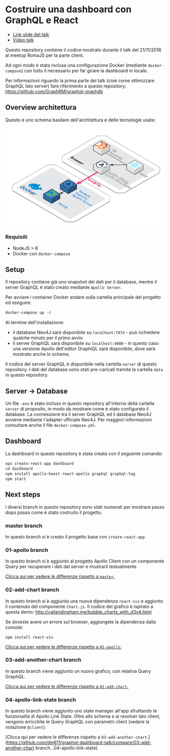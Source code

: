 # Costruire una dashboard con GraphQL e React

* [Link slide del talk](https://docs.google.com/presentation/d/1hY6oVJSPujvnBYfFrGeRi_MyafQjkbiobfK23ASHtXw/edit?usp=sharing)
* [Video talk](https://youtu.be/U41lUJCs5H4?t=1768)

Questo repository contiene il codice mostrato durante il talk del 21/11/2018 al meetup RomaJS per la parte client.

Ad ogni modo è stata inclusa una configurazione Docker (mediante `docker-compose`) con tutto il necessario per far girare la dashboard in locale.

Per informazioni riguardo la prima parte del talk (cioè come ottimizzare GraphQL lato server) fare riferimento a questo repository: https://github.com/GraphRM/graphql-graphdb

## Overview architettura

Questo è uno schema basilare dell'architettura e delle tecnologie usate:

![repo-architecture](./diagram.png)

### Requisiti

* NodeJS > 8
* Docker con `docker-compose`

## Setup

Il repository contiene già uno snapshot dei dati per il database, mentre il server GraphQL è stato creato mediante `Apollo Server`.

Per avviare i container Docker andare sulla cartella principale del progetto ed eseguire:

```sh
docker-compose up -d
```

Al termine dell'installazione:
* il database Neo4J sarà disponibile su `localhost:7474` - può richiedere qualche minuto per il primo avvio
* il server GraphQL sarà disponibile su `localhost:4000` - in questo caso una versione Apollo dell'editor GraphiQL sarà disponibile, dove sarà mostrato anche lo schema.

Il codice del server GraphQL è disponibile nella cartella `server` di questo repository.
I dati del database sono stati pre-caricati tramite la cartella `data` in questo repository.

## Server -> Database

Un file `.env` è stato incluso in questo repository all'interno della cartella `server` di proposito, in modo da mostrare come è stato configurato il database.
La connessione tra il server GraphQL ed il database Neo4J avviene mediante l'adapter ufficiale Neo4J.
Per maggiori informazioni consultare anche il file `docker-compose.yml`.

## Dashboard

La dashboard in questo repository è stata creata con il seguente comando:

```
npx create-react-app dashboard
cd dashboard
npm install apollo-boost react-apollo graphql graphql-tag
npm start
```

## Next steps

I diversi branch in questo repository sono stati numerati per mostrare passo dopo passo come è stato costruito il progetto.

### master branch

In questo branch si è creato il progetto base con `create-react-app`.

### 01-apollo branch

In questo branch si è aggiunto al progetto Apollo Client con un componente Query per recuperare i dati dal server e mostrarli testualmente.

[Clicca qui per vedere le differenze rispetto a `master`.](https://github.com/dej611/graphql-dashboard-talk/compare/master...01-apollo)

### 02-add-chart branch

In questo branch si è aggiunta una nuova dipendenza `react-vis` e aggiunto il contenuto del componente `Chart.js`.
Il codice del grafico è ispirato a questa demo: http://vallandingham.me/bubble_charts_with_d3v4.html

Se doveste avere un errore sul browser, aggiungete la dipendenza dalla console:

```
npm install react-vis
```

[Clicca qui per vedere le differenze rispetto a `01-apollo`.](https://github.com/dej611/graphql-dashboard-talk/compare/01-apollo...02-add-chart)

### 03-add-another-chart branch

In questo branch viene aggiunto un nuovo grafico, con relativa Query GraphQL.

[Clicca qui per vedere le differenze rispetto a `02-add-chart`.](https://github.com/dej611/graphql-dashboard-talk/compare/02-add-chart...03-add-another-chart)

### 04-apollo-link-state branch

In questo branch viene aggiunto uno state manager all'app sfruttando le funzionalità di Apollo Link State.
Oltre allo schema e ai resolver lato client, vengono arricchite le Query GraphQL con parametri client (vedere la notazione `@client`).


[Clicca qui per vedere le differenze rispetto a `03-add-another-chart`.](https://github.com/dej611/graphql-dashboard-talk/compare/03-add-another-chart branch...04-apollo-link-state)
